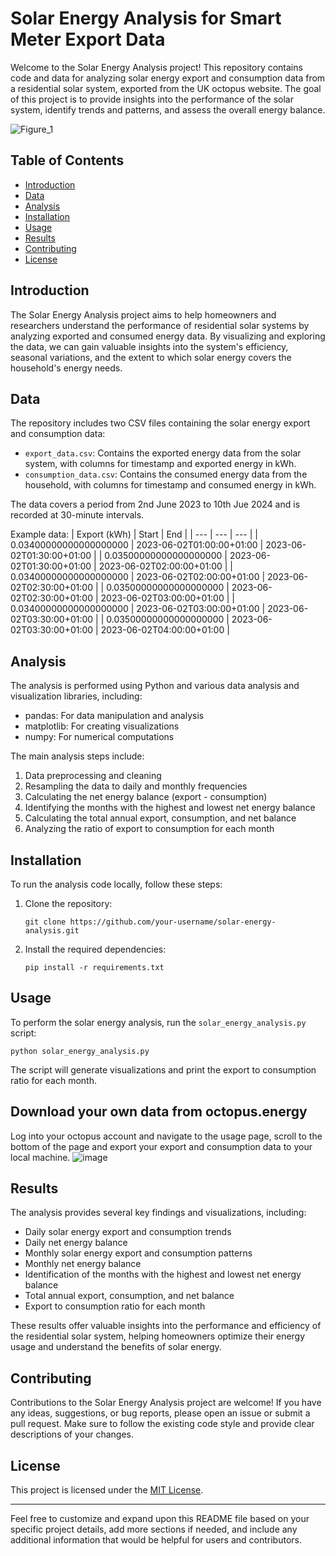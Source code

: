 # Solar Energy Analysis for Smart Meter Export Data

Welcome to the Solar Energy Analysis project! This repository contains code and data for analyzing solar energy export and consumption data from a residential solar system, exported from the UK octopus website. The goal of this project is to provide insights into the performance of the solar system, identify trends and patterns, and assess the overall energy balance.

![Figure_1](https://github.com/alexbrooker/solar_energy_analysis/assets/23118281/1c08c149-7b51-4e33-a2c2-75f9f6770270)

## Table of Contents
- [Introduction](#introduction)
- [Data](#data)
- [Analysis](#analysis)
- [Installation](#installation)
- [Usage](#usage)
- [Results](#results)
- [Contributing](#contributing)
- [License](#license)

## Introduction
The Solar Energy Analysis project aims to help homeowners and researchers understand the performance of residential solar systems by analyzing exported and consumed energy data. By visualizing and exploring the data, we can gain valuable insights into the system's efficiency, seasonal variations, and the extent to which solar energy covers the household's energy needs.

## Data
The repository includes two CSV files containing the solar energy export and consumption data:
- `export_data.csv`: Contains the exported energy data from the solar system, with columns for timestamp and exported energy in kWh.
- `consumption_data.csv`: Contains the consumed energy data from the household, with columns for timestamp and consumed energy in kWh.

The data covers a period from 2nd June 2023 to 10th Jue 2024 and is recorded at 30-minute intervals.

Example data:
| Export (kWh) | Start | End |
| --- | --- | --- |
| 0.03400000000000000000 | 2023-06-02T01:00:00+01:00 | 2023-06-02T01:30:00+01:00 |
| 0.03500000000000000000 | 2023-06-02T01:30:00+01:00 | 2023-06-02T02:00:00+01:00 |
| 0.03400000000000000000 | 2023-06-02T02:00:00+01:00 | 2023-06-02T02:30:00+01:00 |
| 0.03500000000000000000 | 2023-06-02T02:30:00+01:00 | 2023-06-02T03:00:00+01:00 |
| 0.03400000000000000000 | 2023-06-02T03:00:00+01:00 | 2023-06-02T03:30:00+01:00 |
| 0.03500000000000000000 | 2023-06-02T03:30:00+01:00 | 2023-06-02T04:00:00+01:00 |

## Analysis
The analysis is performed using Python and various data analysis and visualization libraries, including:
- pandas: For data manipulation and analysis
- matplotlib: For creating visualizations
- numpy: For numerical computations

The main analysis steps include:
1. Data preprocessing and cleaning
2. Resampling the data to daily and monthly frequencies
3. Calculating the net energy balance (export - consumption)
4. Identifying the months with the highest and lowest net energy balance
5. Calculating the total annual export, consumption, and net balance
6. Analyzing the ratio of export to consumption for each month

## Installation
To run the analysis code locally, follow these steps:
1. Clone the repository:
   ```
   git clone https://github.com/your-username/solar-energy-analysis.git
   ```
2. Install the required dependencies:
   ```
   pip install -r requirements.txt
   ```

## Usage
To perform the solar energy analysis, run the `solar_energy_analysis.py` script:
```
python solar_energy_analysis.py
```

The script will generate visualizations and print the export to consumption ratio for each month.

## Download your own data from octopus.energy
Log into your octopus account and navigate to the usage page, scroll to the bottom of the page and export your export and consumption data to your local machine.
![image](https://github.com/alexbrooker/solar_energy_analysis/assets/23118281/b56702c8-a03a-4d28-a02f-82796b068b0c)


## Results
The analysis provides several key findings and visualizations, including:
- Daily solar energy export and consumption trends
- Daily net energy balance
- Monthly solar energy export and consumption patterns
- Monthly net energy balance
- Identification of the months with the highest and lowest net energy balance
- Total annual export, consumption, and net balance
- Export to consumption ratio for each month

These results offer valuable insights into the performance and efficiency of the residential solar system, helping homeowners optimize their energy usage and understand the benefits of solar energy.

## Contributing
Contributions to the Solar Energy Analysis project are welcome! If you have any ideas, suggestions, or bug reports, please open an issue or submit a pull request. Make sure to follow the existing code style and provide clear descriptions of your changes.

## License
This project is licensed under the [MIT License](LICENSE).

---

Feel free to customize and expand upon this README file based on your specific project details, add more sections if needed, and include any additional information that would be helpful for users and contributors.
